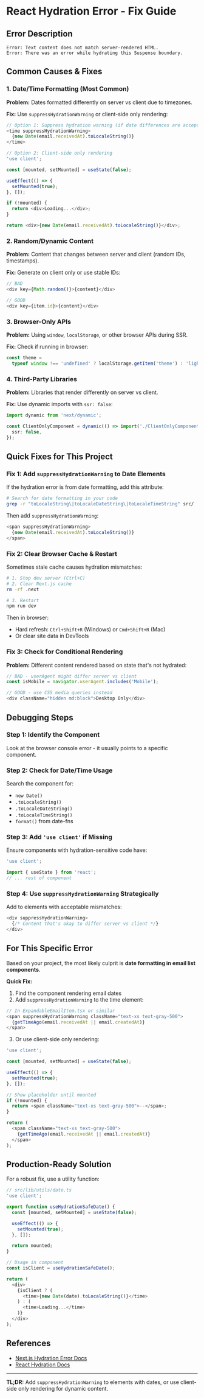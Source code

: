 # React Hydration Error - Fix Guide

## Error Description

```
Error: Text content does not match server-rendered HTML.
Error: There was an error while hydrating this Suspense boundary.
```

## Common Causes & Fixes

### 1. **Date/Time Formatting** (Most Common)

**Problem:** Dates formatted differently on server vs client due to timezones.

**Fix:** Use `suppressHydrationWarning` or client-side only rendering:

```typescript
// Option 1: Suppress hydration warning (if date differences are acceptable)
<time suppressHydrationWarning>
  {new Date(email.receivedAt).toLocaleString()}
</time>

// Option 2: Client-side only rendering
'use client';

const [mounted, setMounted] = useState(false);

useEffect(() => {
  setMounted(true);
}, []);

if (!mounted) {
  return <div>Loading...</div>;
}

return <div>{new Date(email.receivedAt).toLocaleString()}</div>;
```

### 2. **Random/Dynamic Content**

**Problem:** Content that changes between server and client (random IDs, timestamps).

**Fix:** Generate on client only or use stable IDs:

```typescript
// BAD
<div key={Math.random()}>{content}</div>

// GOOD
<div key={item.id}>{content}</div>
```

### 3. **Browser-Only APIs**

**Problem:** Using `window`, `localStorage`, or other browser APIs during SSR.

**Fix:** Check if running in browser:

```typescript
const theme =
  typeof window !== 'undefined' ? localStorage.getItem('theme') : 'light';
```

### 4. **Third-Party Libraries**

**Problem:** Libraries that render differently on server vs client.

**Fix:** Use dynamic imports with `ssr: false`:

```typescript
import dynamic from 'next/dynamic';

const ClientOnlyComponent = dynamic(() => import('./ClientOnlyComponent'), {
  ssr: false,
});
```

## Quick Fixes for This Project

### Fix 1: Add `suppressHydrationWarning` to Date Elements

If the hydration error is from date formatting, add this attribute:

```bash
# Search for date formatting in your code
grep -r "toLocaleString\|toLocaleDateString\|toLocaleTimeString" src/
```

Then add `suppressHydrationWarning`:

```typescript
<span suppressHydrationWarning>
  {new Date(email.receivedAt).toLocaleString()}
</span>
```

### Fix 2: Clear Browser Cache & Restart

Sometimes stale cache causes hydration mismatches:

```bash
# 1. Stop dev server (Ctrl+C)
# 2. Clear Next.js cache
rm -rf .next

# 3. Restart
npm run dev
```

Then in browser:

- Hard refresh: `Ctrl+Shift+R` (Windows) or `Cmd+Shift+R` (Mac)
- Or clear site data in DevTools

### Fix 3: Check for Conditional Rendering

**Problem:** Different content rendered based on state that's not hydrated:

```typescript
// BAD - userAgent might differ server vs client
const isMobile = navigator.userAgent.includes('Mobile');

// GOOD - use CSS media queries instead
<div className="hidden md:block">Desktop Only</div>
```

## Debugging Steps

### Step 1: Identify the Component

Look at the browser console error - it usually points to a specific component.

### Step 2: Check for Date/Time Usage

Search the component for:

- `new Date()`
- `.toLocaleString()`
- `.toLocaleDateString()`
- `.toLocaleTimeString()`
- `format()` from date-fns

### Step 3: Add `'use client'` if Missing

Ensure components with hydration-sensitive code have:

```typescript
'use client';

import { useState } from 'react';
// ... rest of component
```

### Step 4: Use `suppressHydrationWarning` Strategically

Add to elements with acceptable mismatches:

```typescript
<div suppressHydrationWarning>
  {/* Content that's okay to differ server vs client */}
</div>
```

## For This Specific Error

Based on your project, the most likely culprit is **date formatting in email list components**.

**Quick Fix:**

1. Find the component rendering email dates
2. Add `suppressHydrationWarning` to the time element:

```typescript
// In ExpandableEmailItem.tsx or similar
<span suppressHydrationWarning className="text-xs text-gray-500">
  {getTimeAgo(email.receivedAt || email.createdAt)}
</span>
```

3. Or use client-side only rendering:

```typescript
'use client';

const [mounted, setMounted] = useState(false);

useEffect(() => {
  setMounted(true);
}, []);

// Show placeholder until mounted
if (!mounted) {
  return <span className="text-xs text-gray-500">--</span>;
}

return (
  <span className="text-xs text-gray-500">
    {getTimeAgo(email.receivedAt || email.createdAt)}
  </span>
);
```

## Production-Ready Solution

For a robust fix, use a utility function:

```typescript
// src/lib/utils/date.ts
'use client';

export function useHydrationSafeDate() {
  const [mounted, setMounted] = useState(false);

  useEffect(() => {
    setMounted(true);
  }, []);

  return mounted;
}

// Usage in component
const isClient = useHydrationSafeDate();

return (
  <div>
    {isClient ? (
      <time>{new Date(date).toLocaleString()}</time>
    ) : (
      <time>Loading...</time>
    )}
  </div>
);
```

## References

- [Next.js Hydration Error Docs](https://nextjs.org/docs/messages/react-hydration-error)
- [React Hydration Docs](https://react.dev/reference/react-dom/client/hydrateRoot#handling-different-client-and-server-content)

---

**TL;DR:** Add `suppressHydrationWarning` to elements with dates, or use client-side only rendering for dynamic content.

